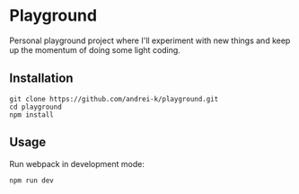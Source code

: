 # Playground

Personal playground project where I'll experiment with new things and keep up the momentum of doing some light coding.

## Installation

```
git clone https://github.com/andrei-k/playground.git
cd playground
npm install
```

## Usage

Run webpack in development mode:
```
npm run dev
```
